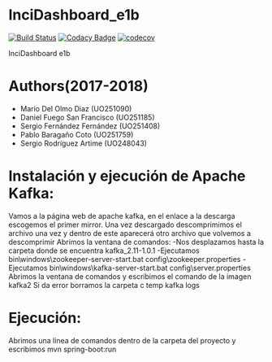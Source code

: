 # InciDashboard_e1b
[![Build Status](https://travis-ci.org/Arquisoft/InciDashboard_e1b.svg?branch=master)](https://travis-ci.org/Arquisoft/InciDashboard_e1b)
[![Codacy Badge](https://api.codacy.com/project/badge/Grade/6308efdd6cbf43fcb00b4f1f8b3e83f3)](https://app.codacy.com/app/mariodod/InciDashboard_e1b/dashboard)
[![codecov](https://codecov.io/gh/Arquisoft/InciDashboard_e1b/branch/master/graph/badge.svg)](https://codecov.io/gh/Arquisoft/InciDashboard_e1b)

InciDashboard e1b


# Authors(2017-2018)
- Mario Del Olmo Diaz (UO251090)
- Daniel Fuego San Francisco (UO251185)
- Sergio Fernández Fernández (UO251408)
- Pablo Baragaño Coto (UO251759)
- Sergio Rodríguez Artime (UO248043)

# Instalación y ejecución de Apache Kafka:
Vamos a la página web de apache kafka, en el enlace a la descarga escogemos el primer mirror. Una vez descargado descomprimimos el archivo una vez y dentro de este aparecerá otro archivo que volvemos a descomprimir
Abrimos la ventana de comandos: 
  -Nos desplazamos hasta la carpeta donde se encuentra kafka_2.11-1.0.1
  -Ejecutamos bin\windows\zookeeper-server-start.bat config\zookeeper.properties
  -Ejecutamos bin\windows\kafka-server-start.bat config\server.properties
Abrimos la ventana de comandos y escribimos el comando de la imagen kafka2
Si da error borramos la carpeta c temp kafka logs

# Ejecución:	

Abrimos una linea de comandos dentro de la carpeta del proyecto y escribimos mvn spring-boot:run
